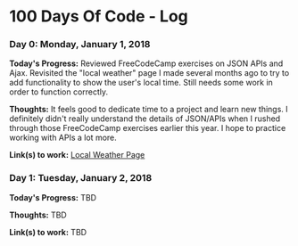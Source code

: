 # 100 Days Of Code - Log


### Day 0: Monday, January 1, 2018

**Today's Progress:** Reviewed FreeCodeCamp exercises on JSON APIs and Ajax.  Revisited the "local weather" page I made several months ago to try to add functionality to show the user's local time.  Still needs some work in order to function correctly.

**Thoughts:** It feels good to dedicate time to a project and learn new things.  I definitely didn't really understand the details of JSON/APIs when I rushed through those FreeCodeCamp exercises earlier this year.  I hope to practice working with APIs a lot more.

**Link(s) to work:** [Local Weather Page](https://codepen.io/mlucas2218/full/KvJepw/)

### Day 1: Tuesday, January 2, 2018

**Today's Progress:** TBD

**Thoughts:** TBD

**Link(s) to work:** TBD
